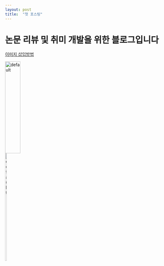 ```yaml
---
layout: post
title:  "첫 포스팅"
---
```


# 논문 리뷰 및 취미 개발을 위한 블로그입니다

[이미지 삽입방법][site]

[site]:https://hyeonjiwon.github.io/blog/markdown_img/

<img src="https://github.com/user-attachments/assets/171933fe-1a5f-4e14-8cc9-8c112856bd92" width="50px" height="300px" title="px(픽셀) 크기 설정" alt="default"></img><br/>
<img src="https://github.com/user-attachments/assets/171933fe-1a5f-4e14-8cc9-8c112856bd92" width="10%" height="30%" title="px(픽셀) 크기 설정" alt="default"></img>
